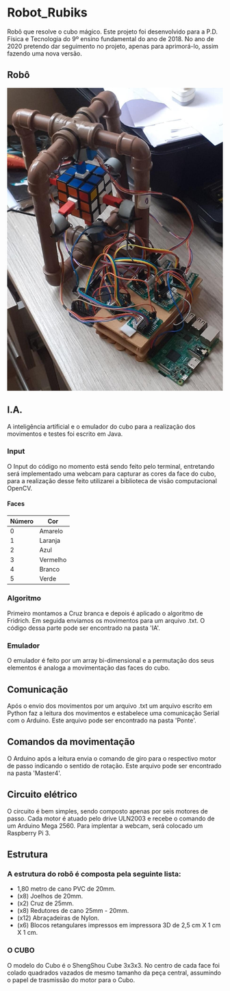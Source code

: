 # Robot_Rubiks
Robô que resolve o cubo mágico. Este projeto foi desenvolvido para a P.D. Física e Tecnologia do 9º ensino fundamental do ano de 2018. No ano de 2020 pretendo dar seguimento no projeto, apenas para aprimorá-lo, assim fazendo uma nova versão.

## Robô
![Screenshot](robot_cube.jpeg)

## I.A.

A inteligência artificial e o emulador do cubo para a realização dos movimentos e testes foi escrito em Java. 

### Input

O Input do código no momento está sendo feito pelo terminal, entretando será implementado uma webcam para capturar as cores da face do cubo, para a realização desse feito utilizarei a biblioteca de visão computacional OpenCV.


#### Faces

|Número|   Cor  | 
|------|--------|
|  0   |Amarelo |
|  1   |Laranja |
|  2   |  Azul  |
|  3   |Vermelho| 
|  4   | Branco |
|  5   | Verde  |

### Algoritmo

Primeiro montamos a Cruz branca e depois é aplicado o algoritmo de Fridrich. Em seguida enviamos os movimentos para um arquivo .txt. O código dessa parte pode ser encontrado na pasta 'IA'.

### Emulador

O emulador é feito por um array bi-dimensional e a permutação dos seus elementos é analoga a movimentação das faces do cubo. 

## Comunicação

Após o envio dos movimentos por um arquivo .txt um arquivo escrito em Python faz a leitura dos movimentos e estabelece uma comunicação Serial com o Arduino. Este arquivo pode ser encontrado na pasta 'Ponte'.


## Comandos da movimentação

O Arduino após a leitura envia o comando de giro para o respectivo motor de passo indicando o sentido de rotação. Este arquivo pode ser encontrado na pasta 'Master4'.

## Circuito elétrico

O circuito é bem simples, sendo composto apenas por seis motores de passo. Cada motor é atuado pelo drive ULN2003 e recebe o comando de um Arduino Mega 2560. Para implentar a webcam, será colocado um Raspberry Pi 3.

## Estrutura

### A estrutura do robô é composta pela seguinte lista:

- 1,80 metro de cano PVC de 20mm.
- (x8) Joelhos de 20mm.
- (x2) Cruz de 25mm.
- (x8) Redutores de cano 25mm - 20mm.
- (x12) Abraçadeiras de Nylon.
- (x6) Blocos retangulares impressos em impressora 3D de 2,5 cm X 1  cm X 1 cm. 

### O CUBO

O modelo do Cubo é o ShengShou Cube 3x3x3. No centro de cada face foi colado quadrados vazados de mesmo tamanho da peça central, assumindo o papel de trasmissão do motor para o Cubo.